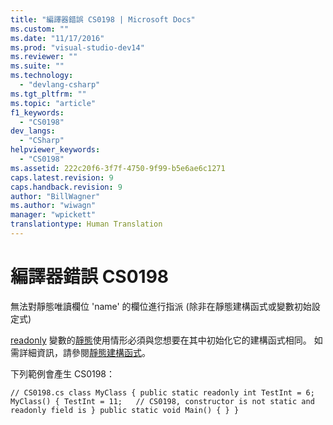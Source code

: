 ```yaml
---
title: "編譯器錯誤 CS0198 | Microsoft Docs"
ms.custom: ""
ms.date: "11/17/2016"
ms.prod: "visual-studio-dev14"
ms.reviewer: ""
ms.suite: ""
ms.technology: 
  - "devlang-csharp"
ms.tgt_pltfrm: ""
ms.topic: "article"
f1_keywords: 
  - "CS0198"
dev_langs: 
  - "CSharp"
helpviewer_keywords: 
  - "CS0198"
ms.assetid: 222c20f6-3f7f-4750-9f99-b5e6ae6c1271
caps.latest.revision: 9
caps.handback.revision: 9
author: "BillWagner"
ms.author: "wiwagn"
manager: "wpickett"
translationtype: Human Translation
---
```

# 編譯器錯誤 CS0198
無法對靜態唯讀欄位 'name' 的欄位進行指派 \(除非在靜態建構函式或變數初始設定式\)  
  
 [readonly](../../csharp/language-reference/keywords/readonly.md) 變數的[靜態](../../csharp/language-reference/keywords/static.md)使用情形必須與您想要在其中初始化它的建構函式相同。 如需詳細資訊，請參閱[靜態建構函式](../../csharp/programming-guide/classes-and-structs/static-constructors.md)。  
  
 下列範例會產生 CS0198：  
  
```  
// CS0198.cs class MyClass { public static readonly int TestInt = 6; MyClass() { TestInt = 11;   // CS0198, constructor is not static and readonly field is } public static void Main() { } }  
```